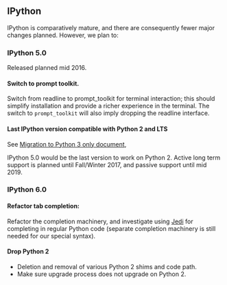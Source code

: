 ## IPython

IPython is comparatively mature, and there are consequently fewer major changes
planned. However, we plan to:

### IPython 5.0

Released planned mid 2016.

#### Switch to prompt toolkit.

Switch from readline to prompt_toolkit for terminal interaction; this should
simplify installation and provide a richer experience in the terminal.
The switch to `prompt_toolkit` will also imply dropping the readline interface.

#### Last IPython version compatible with Python 2 and LTS

See [Migration to Python 3 only document](accepted/migration-to-python-3-only.md),

IPython 5.0 would be the last version to work on Python 2. Active long term support
is planned until Fall/Winter 2017, and passive support until mid 2019.


### IPython 6.0


#### Refactor tab completion:

  Refactor the completion machinery, and investigate using
  [Jedi](https://jedi.readthedocs.org/en/latest/) for completing in regular
  Python code (separate completion machinery is still needed for our special
  syntax).

#### Drop Python 2

 - Deletion and removal of various Python 2 shims  and code path.
 - Make sure upgrade process does not upgrade on Python 2.
